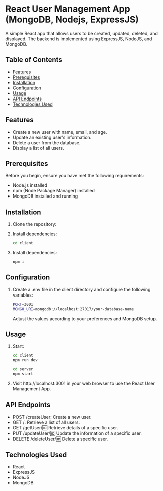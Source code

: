 # React User Management App (MongoDB, Nodejs, ExpressJS)

A simple React app that allows users to be created, updated, deleted, and displayed. The backend is implemented using ExpressJS, NodeJS, and MongoDB.

## Table of Contents

- [Features](#features)
- [Prerequisites](#prerequisites)
- [Installation](#installation)
- [Configuration](#configuration)
- [Usage](#usage)
- [API Endpoints](#api-endpoints)
- [Technologies Used](#technologies-used)

## Features

- Create a new user with name, email, and age.
- Update an existing user's information.
- Delete a user from the database.
- Display a list of all users.

## Prerequisites

Before you begin, ensure you have met the following requirements:

- Node.js installed
- npm (Node Package Manager) installed
- MongoDB installed and running

## Installation

1. Clone the repository:

2. Install dependencies:

   ```bash
   cd client
   ```

3. Install dependencies:

    ```bash
    npm i
    ```

## Configuration

1. Create a .env file in the client directory and configure the following variables:

   ```bash
   PORT=3001
   MONGO_URI=mongodb://localhost:27017/your-database-name
   ```
   Adjust the values according to your preferences and MongoDB setup.

## Usage

1. Start:

   ```bash
   cd client
   npm run dev

   cd server
   npm start
   ```

2.  Visit http://localhost:3001 in your web browser to use the React User Management App.

## API Endpoints

- POST /createUser: Create a new user.
- GET /: Retrieve a list of all users.
- GET /getUser/:id: Retrieve details of a specific user.
- PUT /updateUser/:id: Update the information of a specific user.
- DELETE /deleteUser/:id: Delete a specific user.

## Technologies Used

- React
- ExpressJS
- NodeJS
- MongoDB
